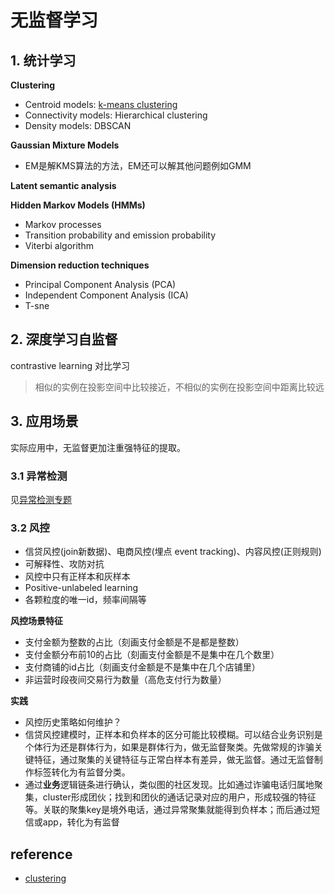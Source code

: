 # 无监督学习

## 1. 统计学习
**Clustering**
- Centroid models: [k-means clustering](./09_k_means.md)
- Connectivity models: Hierarchical clustering
- Density models: DBSCAN

**Gaussian Mixture Models**
- EM是解KMS算法的方法，EM还可以解其他问题例如GMM

**Latent semantic analysis**

**Hidden Markov Models (HMMs)**
- Markov processes
- Transition probability and emission probability
- Viterbi algorithm

**Dimension reduction techniques**
- Principal Component Analysis (PCA)
- Independent Component Analysis (ICA)
- T-sne


## 2. 深度学习自监督
contrastive learning 对比学习
> 相似的实例在投影空间中比较接近，不相似的实例在投影空间中距离比较远


## 3. 应用场景
实际应用中，无监督更加注重强特征的提取。

### 3.1 异常检测
见[异常检测专题](./16_anomaly.md)


### 3.2 风控
- 信贷风控(join新数据)、电商风控(埋点 event tracking)、内容风控(正则规则)
- 可解释性、攻防对抗
- 风控中只有正样本和灰样本
- Positive-unlabeled learning
- 各颗粒度的唯一id，频率间隔等


**风控场景特征**
  - 支付金额为整数的占比（刻画支付金额是不是都是整数）
  - 支付金额分布前10的占比（刻画支付金额是不是集中在几个数里）
  - 支付商铺的id占比（刻画支付金额是不是集中在几个店铺里）
  - 非运营时段夜间交易行为数量（高危支付行为数量）


**实践**
- 风控历史策略如何维护？
- 信贷风控建模时，正样本和负样本的区分可能比较模糊。可以结合业务识别是个体行为还是群体行为，如果是群体行为，做无监督聚类。先做常规的诈骗关键特征，通过聚集的关键特征与正常白样本有差异，做无监督。通过无监督制作标签转化为有监督分类。
- 通过**业务**逻辑链条进行确认，类似图的社区发现。比如通过诈骗电话归属地聚集，cluster形成团伙；找到和团伙的通话记录对应的用户，形成较强的特征等。关联的聚集key是境外电话，通过异常聚集就能得到负样本；而后通过短信或app，转化为有监督


## reference
- [clustering](https://developers.google.com/machine-learning/clustering/clustering-algorithms)
